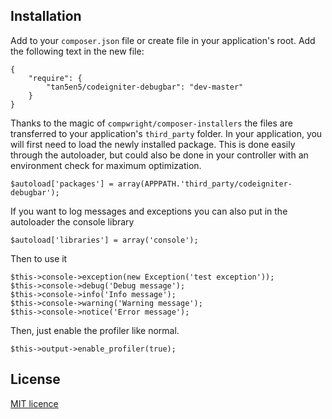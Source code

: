 ## Installation

Add to your `composer.json` file or create file in your application's root. Add the following text in the new file: 

    {
        "require": {
            "tan5en5/codeigniter-debugbar": "dev-master"
        }
    }

Thanks to the magic of `compwright/composer-installers` the files are transferred to your application's `third_party` folder. In your application, you will first need to load the newly installed package.  This is  done easily through the autoloader, but could also be done in your controller with an environment check for maximum optimization. 

    $autoload['packages'] = array(APPPATH.'third_party/codeigniter-debugbar');

If you want to log messages and exceptions you can also put in the autoloader the console library

    $autoload['libraries'] = array('console');

Then to use it

    $this->console->exception(new Exception('test exception'));
    $this->console->debug('Debug message');
    $this->console->info('Info message');
    $this->console->warning('Warning message');
    $this->console->notice('Error message');

Then, just enable the profiler like normal.

    $this->output->enable_profiler(true);

## License

[MIT licence](http://opensource.org/licenses/MIT)